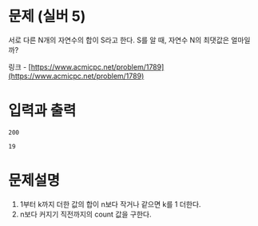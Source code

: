 # 문제 (실버 5)

서로 다른 N개의 자연수의 합이 S라고 한다. S를 알 때, 자연수 N의 최댓값은 얼마일까?

링크 - [https://www.acmicpc.net/problem/1789](https://www.acmicpc.net/problem/1789)

# 입력과 출력

```
200
```

```
19
```

# 문제설명

1. 1부터 k까지 더한 값의 합이 n보다 작거나 같으면 k를 1 더한다.
2. n보다 커지기 직전까지의 count 값을 구한다. 
